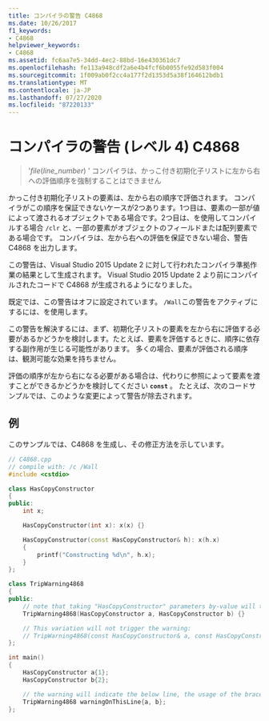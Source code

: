 ```yaml
---
title: コンパイラの警告 C4868
ms.date: 10/26/2017
f1_keywords:
- C4868
helpviewer_keywords:
- C4868
ms.assetid: fc6aa7e5-34dd-4ec2-88bd-16e430361dc7
ms.openlocfilehash: fe113a948cdf2a6e4b4fcf6b0055fe92d583f004
ms.sourcegitcommit: 1f009ab0f2cc4a177f2d1353d5a38f164612bdb1
ms.translationtype: MT
ms.contentlocale: ja-JP
ms.lasthandoff: 07/27/2020
ms.locfileid: "87220133"
---
```

# <a name="compiler-warning-level-4-c4868"></a>コンパイラの警告 (レベル 4) C4868

> '_file_(*line_number*) ' コンパイラは、かっこ付き初期化子リストに左から右への評価順序を強制することはできません

かっこ付き初期化子リストの要素は、左から右の順序で評価されます。 コンパイラがこの順序を保証できないケースが2つあります。1つ目は、要素の一部が値によって渡されるオブジェクトである場合です。2つ目は、を使用してコンパイルする場合 `/clr` と、一部の要素がオブジェクトのフィールドまたは配列要素である場合です。 コンパイラは、左から右への評価を保証できない場合、警告 C4868 を出力します。

この警告は、Visual Studio 2015 Update 2 に対して行われたコンパイラ準拠作業の結果として生成されます。 Visual Studio 2015 Update 2 より前にコンパイルされたコードで C4868 が生成されるようになりました。

既定では、この警告はオフに設定されています。 `/Wall`この警告をアクティブにするには、を使用します。

この警告を解決するには、まず、初期化子リストの要素を左から右に評価する必要があるかどうかを検討します。たとえば、要素を評価するときに、順序に依存する副作用が生じる可能性があります。 多くの場合、要素が評価される順序は、観測可能な効果を持ちません。

評価の順序が左から右になる必要がある場合は、代わりに参照によって要素を渡すことができるかどうかを検討してください **`const`** 。 たとえば、次のコードサンプルでは、このような変更によって警告が除去されます。

## <a name="example"></a>例

このサンプルでは、C4868 を生成し、その修正方法を示しています。

```cpp
// C4868.cpp
// compile with: /c /Wall
#include <cstdio>

class HasCopyConstructor
{
public:
    int x;

    HasCopyConstructor(int x): x(x) {}

    HasCopyConstructor(const HasCopyConstructor& h): x(h.x)
    {
        printf("Constructing %d\n", h.x);
    }
};

class TripWarning4868
{
public:
    // note that taking "HasCopyConstructor" parameters by-value will trigger copy-construction.
    TripWarning4868(HasCopyConstructor a, HasCopyConstructor b) {}

    // This variation will not trigger the warning:
    // TripWarning4868(const HasCopyConstructor& a, const HasCopyConstructor& b) {}
};

int main()
{
    HasCopyConstructor a{1};
    HasCopyConstructor b{2};

    // the warning will indicate the below line, the usage of the braced initializer list.
    TripWarning4868 warningOnThisLine{a, b};
};
```
